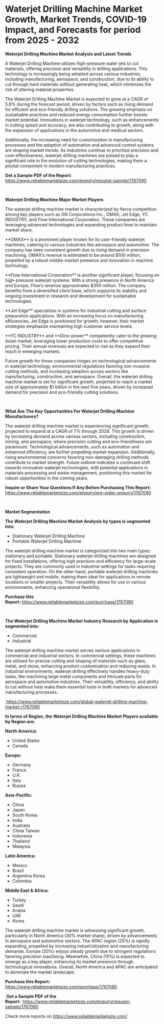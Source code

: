 <p><h1>Waterjet Drilling Machine Market Growth, Market Trends, COVID-19 Impact, and Forecasts for period from 2025 - 2032</h1></p><p><strong>Waterjet Drilling Machine Market Analysis and Latest Trends</strong></p>
<p><p>A Waterjet Drilling Machine utilizes high-pressure water jets to cut materials, offering precision and versatility in drilling applications. This technology is increasingly being adopted across various industries, including manufacturing, aerospace, and construction, due to its ability to cut through hard materials without generating heat, which minimizes the risk of altering material properties.</p><p>The Waterjet Drilling Machine Market is expected to grow at a CAGR of 5.9% during the forecast period, driven by factors such as rising demand for efficient and eco-friendly drilling solutions. The growing emphasis on sustainable practices and reduced energy consumption further boosts market potential. Innovations in waterjet technology, such as enhancements in cutting speed and accuracy, are also contributing to growth, along with the expansion of applications in the automotive and medical sectors.</p><p>Additionally, the increasing need for customization in manufacturing processes and the adoption of automation and advanced control systems are shaping market trends. As industries continue to prioritize precision and cost-effectiveness, waterjet drilling machines are poised to play a significant role in the evolution of cutting technologies, making them a pivotal component in modern manufacturing practices.</p></p>
<p><strong>Get a Sample PDF of the Report:&nbsp;</strong> <a href="https://www.reliablemarketsize.com/enquiry/request-sample/1767090?utm_campaign=3555&utm_medium=2&utm_source=Github&utm_content=ia&utm_term=11042025&utm_id=waterjet-drilling-machine">https://www.reliablemarketsize.com/enquiry/request-sample/1767090</a></p>
<p>&nbsp;</p>
<p><strong>Waterjet Drilling Machine Major Market Players</strong></p>
<p><p>The waterjet drilling machine market is characterized by fierce competition among key players such as GN Corporations Inc., OMAX, Jet Edge, YC INDUSTRY, and Flow International Corporation. These companies are leveraging advanced technologies and expanding product lines to maintain market share.</p><p>**OMAX** is a prominent player known for its user-friendly waterjet machines, catering to various industries like aerospace and automotive. The company has seen consistent growth due to rising demand in precision machining. OMAX’s revenue is estimated to be around $100 million, propelled by a robust middle-market presence and innovation in machine technology.</p><p>**Flow International Corporation** is another significant player, focusing on high-pressure waterjet systems. With a strong presence in North America and Europe, Flow’s revenue approximates $300 million. The company benefits from a diversified client base, which supports its stability and ongoing investment in research and development for sustainable technologies.</p><p>**Jet Edge** specializes in systems for industrial cutting and surface preparation applications. With an increasing focus on manufacturing efficiencies, Jet Edge is positioned for growth; however, their market strategies emphasize maintaining high customer service levels.</p><p>**YC INDUSTRY** and **Dino-power** competently cater to the growing Asian market, leveraging lower production costs to offer competitive pricing. Their annual revenues are expected to rise as they expand their reach in emerging markets.</p><p>Future growth for these companies hinges on technological advancements in waterjet technology, environmental regulations favoring non-invasive cutting methods, and increasing adoption across sectors like manufacturing, construction, and aerospace. Overall, the waterjet drilling machine market is set for significant growth, projected to reach a market size of approximately $1 billion in the next five years, driven by increased demand for precision and eco-friendly cutting solutions.</p></p>
<p>&nbsp;</p>
<p><strong>What Are The Key Opportunities For Waterjet Drilling Machine Manufacturers?</strong></p>
<p><p>The waterjet drilling machine market is experiencing significant growth, projected to expand at a CAGR of 7% through 2028. This growth is driven by increasing demand across various sectors, including construction, mining, and aerospace, where precision cutting and eco-friendliness are paramount. Technological advancements, such as automation and enhanced efficiency, are further propelling market expansion. Additionally, rising environmental concerns favoring non-damaging drilling methods contribute to market strength. Future outlook indicates a continued shift towards innovative waterjet technologies, with potential applications in materials processing and waste management, positioning this market for robust opportunities in the coming years.</p></p>
<p><strong>Inquire or Share Your Questions If Any Before Purchasing This Report:</strong> <a href="https://www.reliablemarketsize.com/enquiry/pre-order-enquiry/1767090?utm_campaign=3555&utm_medium=2&utm_source=Github&utm_content=ia&utm_term=11042025&utm_id=waterjet-drilling-machine">https://www.reliablemarketsize.com/enquiry/pre-order-enquiry/1767090</a></p>
<p>&nbsp;</p>
<p><strong>Market Segmentation</strong></p>
<p><strong>The Waterjet Drilling Machine Market Analysis by types is segmented into:</strong></p>
<p><ul><li>Stationary Waterjet Drilling Machine</li><li>Portable Waterjet Drilling Machine</li></ul></p>
<p><p>The waterjet drilling machine market is categorized into two main types: stationary and portable. Stationary waterjet drilling machines are designed for fixed installations, offering high precision and efficiency for large-scale projects. They are commonly used in industrial settings for tasks requiring consistent operation. On the other hand, portable waterjet drilling machines are lightweight and mobile, making them ideal for applications in remote locations or smaller projects. Their versatility allows for use in various environments, enhancing operational flexibility.</p></p>
<p><strong>Purchase this Report:&nbsp;</strong><a href="https://www.reliablemarketsize.com/purchase/1767090?utm_campaign=3555&utm_medium=2&utm_source=Github&utm_content=ia&utm_term=11042025&utm_id=waterjet-drilling-machine">https://www.reliablemarketsize.com/purchase/1767090</a></p>
<p>&nbsp;</p>
<p><strong>The Waterjet Drilling Machine Market Industry Research by Application is segmented into:</strong></p>
<p><ul><li>Commercial</li><li>Industrial</li></ul></p>
<p><p>The waterjet drilling machine market serves various applications in commercial and industrial sectors. In commercial settings, these machines are utilized for precise cutting and shaping of materials such as glass, metal, and stone, enhancing product customization and reducing waste. In industrial environments, waterjet drilling effectively handles heavy-duty tasks, like machining large metal components and intricate parts for aerospace and automotive industries. Their versatility, efficiency, and ability to cut without heat make them essential tools in both markets for advanced manufacturing processes.</p></p>
<p><a href="https://www.reliablemarketsize.com/global-waterjet-drilling-machine-market-r1767090?utm_campaign=3555&utm_medium=2&utm_source=Github&utm_content=ia&utm_term=11042025&utm_id=waterjet-drilling-machine">&nbsp;https://www.reliablemarketsize.com/global-waterjet-drilling-machine-market-r1767090</a></p>
<p><strong>In terms of Region, the Waterjet Drilling Machine Market Players available by Region are:</strong></p>
<p>
    <p> <strong> North America: </strong>
        <ul>
            <li>United States</li>
            <li>Canada</li>
        </ul>
        </p> 
    <p> <strong> Europe: </strong>
        <ul>
            <li>Germany</li>
            <li>France</li>
            <li>U.K.</li>
            <li>Italy</li>
            <li>Russia</li>
        </ul>
        </p> 
    <p> <strong> Asia-Pacific: </strong>
        <ul>
            <li>China</li>
            <li>Japan</li>
            <li>South Korea</li>
            <li>India</li>
            <li>Australia</li>
            <li>China Taiwan</li>
            <li>Indonesia</li>
            <li>Thailand</li>
            <li>Malaysia</li>
        </ul>
        </p> 
    <p> <strong> Latin America: </strong>
        <ul>
            <li>Mexico</li>
            <li>Brazil</li>
            <li>Argentina Korea</li>
            <li>Colombia</li>
        </ul>
        </p> 
    <p> <strong> Middle East & Africa: </strong>
        <ul>
            <li>Turkey</li>
            <li>Saudi</li>
            <li>Arabia</li>
            <li>UAE</li>
            <li>Korea</li>
        </ul>
    </p>
    </p>
<p><p>The waterjet drilling machine market is witnessing significant growth, particularly in North America (30% market share), driven by advancements in aerospace and automotive sectors. The APAC region (25%) is rapidly expanding, propelled by increasing industrialization and manufacturing demands. Europe (20%) enjoys steady growth due to stringent regulations favoring precision machining. Meanwhile, China (15%) is expected to emerge as a key player, enhancing its market presence through technological innovations. Overall, North America and APAC are anticipated to dominate the market landscape.</p></p>
<p><strong>Purchase this Report: </strong><a href="https://www.reliablemarketsize.com/purchase/1767090?utm_campaign=3555&utm_medium=2&utm_source=Github&utm_content=ia&utm_term=11042025&utm_id=waterjet-drilling-machine">https://www.reliablemarketsize.com/purchase/1767090</a></p>
<p>&nbsp;<strong>Get a Sample PDF of the Report:&nbsp;&nbsp;</strong><a href="https://www.reliablemarketsize.com/enquiry/request-sample/1767090?utm_campaign=3555&utm_medium=2&utm_source=Github&utm_content=ia&utm_term=11042025&utm_id=waterjet-drilling-machine">https://www.reliablemarketsize.com/enquiry/request-sample/1767090</a></p>
<p><strong></strong></p>
<p>Check more reports on <a href="https://www.reliablemarketsize.com/?utm_campaign=3555&utm_medium=2&utm_source=Github&utm_content=ia&utm_term=11042025&utm_id=waterjet-drilling-machine">https://www.reliablemarketsize.com/</a></p>
